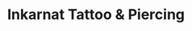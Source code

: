 ---
title: "Inkarnat Tattoo & Piercing"
url: /landau-in-der-pfalz/inkarnat-tattoo-und-piercing/
shop: Tattoo
---
